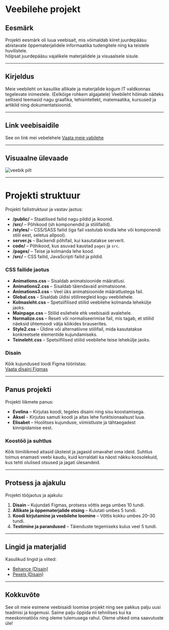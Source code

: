 # Veebilehe projekt

## Eesmärk

Projekti eesmärk oli luua veebisait, mis võimaldab kiiret juurdepääsu abistavate õppematerjalidele informaatika tudengitele ning ka teistele huvilistele.  
 hõlpsat juurdepääsu vajalikele materjalidele ja visuaalsele sisule.

---

## Kirjeldus

Meie veebileht on kasulike allikate ja materjalide kogum IT valdkonnas tegelevate inimestele. (Eelkõige rohkem algajatele) Veebileht hõlmab näiteks selliseid teemasid nagu graafika, tehisintellekt, matemaatika, kursused ja artiklid ning dokumentatsioonid.

---

## Link veebisaidile

See on link mei vebelehele
[Vaata meie vabilehe](https://kodu.ut.ee/~nodapera/Veebik/code/landing.html)

---

## Visuaalne ülevaade

![veebik pilt](https://github.com/Aksel-SJ/Veebik/blob/main/disain/veebik_pilt.png)

---

# Projekti struktuur

Projekti failistruktuur ja vastav jaotus:

- **/public/** – Staatilised failid nagu pildid ja ikoonid.
- **/src/** – Põhikood (sh komponendid ja stiilifailid).
- **/styles/** – CSS/SASS failid (iga fail vastutab kindla lehe või komponendi stiili eest, seletus allpool).
- **server.js** – Backendi põhifail, kui kasutatakse serverit.
- **code/** – Põhikood, kus asuvad kaustad `pages` ja `src`.
- **/pages/** – Teise ja kolmanda lehe kood.
- **/src/** – CSS failid, JavaScripti failid ja pildid.

### CSS failide jaotus
- **Animations.css** – Sisaldab animatsioonide määratlusi.
- **Animations2.css** – Sisaldab täiendavaid animatsioone.
- **Animations3.css** – Veel üks animatsioonide määratlustega fail.
- **Global.css** – Sisaldab üldisi stiilireegleid kogu veebilehele.
- **Kolmasleht.css** – Spetsiifilised stiilid veebilehe kolmanda lehekülje jaoks.
- **Mainpage.css** – Stiilid esilehele ehk veebisaidi avalehele.
- **Normalize.css** – Reseti või normaliseerimise fail, mis tagab, et stiilid näeksid ühtemoodi välja kõikides brauserites.
- **Style2.css** – Üldine või alternatiivne stiilifail, mida kasutatakse konkreetsete elementide kujundamiseks.
- **Teineleht.css** – Spetsiifilised stiilid veebilehe teise lehekülje jaoks.

### Disain
Kõik kujundused loodi Figma tööriistas:  
[Vaata disaini Figmas](https://www.figma.com/design/4udAN2ROjOxmoiSN7wqk0S/Untitled?node-id=82-116&node-type=frame)

---

## Panus projekti
Projekti liikmete panus:

- **Evelina** – Kirjutas koodi, tegeles disaini ning sisu koostamisega.
- **Aksel** – Kirjutas samuti koodi ja aitas lehe funktsionaalsust luua.
- **Elisabet** – Hoolitses kujunduse, viimistluste ja tähtaegadest kinnipidamise eest.

### Koostöö ja suhtlus
Kõik tiimiliikmed aitasid üksteist ja jagasid omavahel oma ideid. Suhtlus toimus enamasti veebi kaudu, kuid korraldati ka näost näkku koosolekuid, kus tehti olulised otsused ja jagati ülesandeid.

---

## Protsess ja ajakulu
Projekti tööjaotus ja ajakulu:

1. **Disain** – Kujundati Figmas, protsess võttis aega umbes 10 tundi.
2. **Allikate ja õppematerjalide otsing** – Kulutati umbes 5 tundi.
3. **Koodi kirjutamine ja veebilehe loomine** – Võttis kokku umbes 20–30 tundi.
4. **Testimine ja parandused** – Täienduste tegemiseks kulus veel 5 tundi.

---

## Lingid ja materjalid
Kasulikud lingid ja viited:

- [Behance (Disain)](https://www.behance.net/search/projects/Free%20Assets#)
- [Pexels (Disain)](https://www.pexels.com/)

---

## Kokkuvõte
See oli meie esimene veebisaidi loomise projekt ning see pakkus palju uusi teadmisi ja kogemusi. Saime palju õppida nii tehnilises kui ka meeskonnatöös ning oleme tulemusega rahul. Oleme uhked oma saavutuste üle!